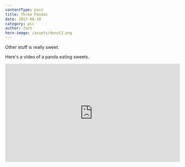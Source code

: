 ```yaml
---
contentType: post
title: Three Pandas
date: 2017-08-10
category: pic
author: Zach
hero-image: /assets/donut2.png
---
```


Other stuff is really sweet.

Here's a video of a panda eating sweets.

<iframe width="560" height="315" src="https://www.youtube.com/embed/4n0xNbfJLR8" frameborder="0" allowfullscreen></iframe>